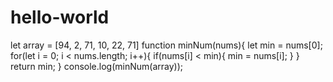# hello-world


let array = [94, 2, 71, 10, 22, 71]
function minNum(nums){
let min = nums[0];
for(let i = 0; i < nums.length; i++){
if(nums[i] < min){
min = nums[i];
}
}
return min;
}
console.log(minNum(array));
